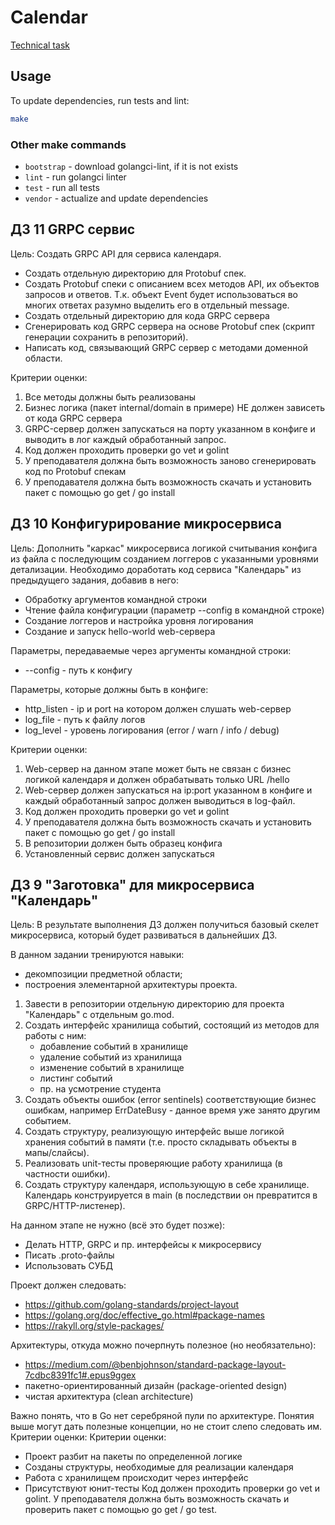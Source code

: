 # Calendar

[Technical task](https://github.com/OtusGolang/home_work/blob/master/hw12_13_14_15_calendar/docs/CALENDAR.MD)

## Usage

To update dependencies, run tests and lint:
```bash
make
```

### Other make commands

* `bootstrap` - download golangci-lint, if it is not exists
* `lint` - run golangci linter
* `test` - run all tests
* `vendor` - actualize and update dependencies

## ДЗ 11 GRPC сервис

Цель: Создать GRPC API для сервиса календаря.  

* Создать отдельную директорию для Protobuf спек.
* Создать Protobuf спеки с описанием всех методов API, их объектов запросов и ответов.
    Т.к. объект Event будет использоваться во многих ответах разумно выделить его в отдельный message.
* Создать отдельный директорию для кода GRPC сервера
* Сгенерировать код GRPC сервера на основе Protobuf спек (скрипт генерации сохранить в репозиторий).
* Написать код, связывающий GRPC сервер с методами доменной области.

Критерии оценки: 
1. Все методы должны быть реализованы
1. Бизнес логика (пакет internal/domain в примере) НЕ должен зависеть от кода GRPC сервера
1. GRPC-сервер должен запускаться на порту указанном в конфиге и выводить в лог каждый обработанный запрос.
1. Код должен проходить проверки go vet и golint
1. У преподавателя должна быть возможность заново сгенерировать код по Protobuf спекам
1. У преподавателя должна быть возможность скачать и установить пакет с помощью go get / go install 

## ДЗ 10 Конфигурирование микросервиса

Цель: Дополнить "каркас" микросервиса логикой считывания конфига из файла с последующим созданием 
логгеров с указанными уровнями детализации. Необходимо доработать код сервиса "Календарь" из 
предыдущего задания, добавив в него:
 
* Обработку аргументов командной строки
* Чтение файла конфигурации (параметр --config в командной строке)
* Создание логгеров и настройка уровня логирования
* Создание и запуск hello-world web-сервера
 
Параметры, передаваемые через аргументы командной строки:
* --config - путь к конфигу
 
Параметры, которые должны быть в конфиге:
* http_listen - ip и port на котором должен слушать web-сервер
* log_file - путь к файлу логов
* log_level - уровень логирования (error / warn / info / debug)
 
Критерии оценки: 
 
1. Web-сервер на данном этапе может быть не связан с бизнес логикой календаря и должен 
 обрабатывать только URL /hello  
1. Web-сервер должен запускаться на ip:port указанном в конфиге и каждый обработанный 
 запрос должен выводиться в log-файл. 
1. Код должен проходить проверки go vet и golint
1. У преподавателя должна быть возможность скачать и установить пакет с помощью go get / go install
1. В репозитории должен быть образец конфига 
1. Установленный сервис должен запускаться 

## ДЗ 9 "Заготовка" для микросервиса "Календарь"

Цель: В результате выполнения ДЗ должен получиться базовый скелет микросервиса, 
который будет развиваться в дальнейших ДЗ. 

В данном задании тренируются навыки: 
- декомпозиции предметной области; 
- построения элементарной архитектуры проекта.

1. Завести в репозитории отдельную директорию для проекта "Календарь" с отдельным go.mod.
1. Создать интерфейс хранилища событий, состоящий из методов для работы с ним:
    - добавление событий в хранилище
    - удаление событий из хранилища
    - изменение событий в хранилище
    - листинг событий
    - пр. на усмотрение студента
1. Создать объекты ошибок (error sentinels) соответствующие бизнес ошибкам, например 
ErrDateBusy - данное время уже занято другим событием.
1. Создать структуру, реализующую интерфейс выше логикой хранения событий в памяти 
(т.е. просто складывать объекты в мапы/слайсы).
1. Реализовать unit-тесты проверяющие работу хранилища (в частности ошибки).
1. Создать структуру календаря, использующую в себе хранилище. Календарь конструируется в main 
(в последствии он превратится в GRPC/HTTP-листенер).

На данном этапе не нужно (всё это будет позже):
- Делать HTTP, GRPC и пр. интерфейсы к микросервису
- Писать .proto-файлы
- Использовать СУБД

Проект должен следовать:
- https://github.com/golang-standards/project-layout
- https://golang.org/doc/effective_go.html#package-names
- https://rakyll.org/style-packages/

Архитектуры, откуда можно почерпнуть полезное (но необязательно):
- https://medium.com/@benbjohnson/standard-package-layout-7cdbc8391fc1#.epus9ggex
- пакетно-ориентированный дизайн (package-oriented design)
- чистая архитектура (clean architecture)

Важно понять, что в Go нет серебряной пули по архитектуре.
Понятия выше могут дать полезные концепции, но не стоит слепо следовать им.
Критерии оценки: Критерии оценки:
- Проект разбит на пакеты по определенной логике
- Созданы структуры, необходимые для реализации календаря
- Работа с хранилищем происходит через интерфейс
- Присутствуют юнит-тесты
Код должен проходить проверки go vet и golint.
У преподавателя должна быть возможность скачать и проверить пакет с помощью go get / go test. 
